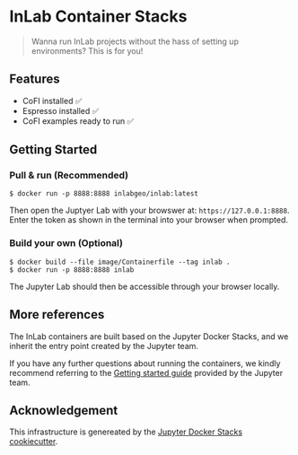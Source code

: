 # InLab Container Stacks

> Wanna run InLab projects without the hass of setting up environments? This is for you!

## Features

- CoFI installed ✅
- Espresso installed ✅
- CoFI examples ready to run ✅

## Getting Started

### Pull & run (Recommended)

```console
$ docker run -p 8888:8888 inlabgeo/inlab:latest
```

Then open the Juptyer Lab with your browswer at: `https://127.0.0.1:8888`. Enter the token as shown in the terminal into your browser when prompted.

### Build your own (Optional)

```console
$ docker build --file image/Containerfile --tag inlab .
$ docker run -p 8888:8888 inlab
```

The Jupyter Lab should then be accessible through your browser locally.

## More references

The InLab containers are built based on the Jupyter Docker Stacks, and we inherit the 
entry point created by the Jupyter team. 

If you have any further questions about running
the containers, we kindly recommend referring to the
[Getting started guide](https://github.com/jupyter/docker-stacks/tree/main#quick-start)
provided by the Jupyter team.

## Acknowledgement

This infrastructure is genereated by the 
[Jupyter Docker Stacks cookiecutter](https://github.com/jupyter/cookiecutter-docker-stacks).
